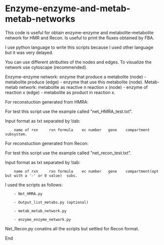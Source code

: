 # Enzyme-enzyme-and-metab-metab-networks
This code is useful for obtain enzyme-enzyme and metabolite-metabolite network for HMR and Recon.
Is useful to print the fluxes obtained by FBA.

I use python language to write this scripts because I used other language but it was very delayed.

You can use different atributtes of the nodes and edges. To visualize the network use cytoscape (recommended).

Enzyme-enzyme network: enzyme that produce a metabolite (node) - metabolite produce (edge) - enzyme that use this metabolite (node).
Metab-metab network: metabolite as reactive n reaction x (node) - enzyme of reaction x (edge) - metabolite as product in reaction x.

For reconstuction generated from HMRA:

For test this script use the example called "net_HMRA_test.txt".

Input format as txt separated by \tab:

        name of rxn     rxn formula    ec number   gene    compartment    subsystem.

For reconstuction generated from Recon:

For test this script use the example called "net_recon_test.txt".

Input format as txt separated by \tab:

        name of rxn     rxn formula    ec number   gene    compartment(opt but with a '-' or 0 value)  subs.


I used the scripts as follows:

        - Net_HMRA.py
        
        - Output_list_metabs.py (optional)
        
        - metab_metab_network.py
        
        - enzyme_enzyme_network.py

Net_Recon.py conatins all the scripts but settled for Recon format.

End
